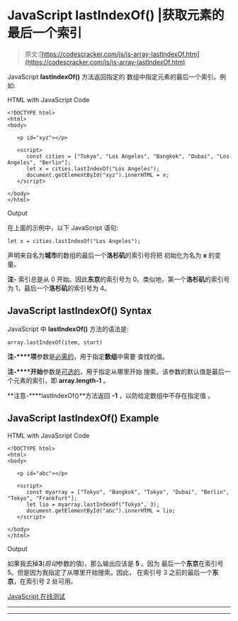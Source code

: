 # JavaScript lastIndexOf() |获取元素的最后一个索引

> 原文:[https://codescracker.com/js/js-array-lastIndexOf.htm](https://codescracker.com/js/js-array-lastIndexOf.htm)

JavaScript **lastIndexOf()** 方法返回指定的 数组中指定元素的最后一个索引。例如:

HTML with JavaScript Code

```
<!DOCTYPE html>
<html>
<body>

   <p id="xyz"></p>

   <script>
      const cities = ["Tokyo", "Los Angeles", "Bangkok", "Dubai", "Los Angeles", "Berlin"];
      let x = cities.lastIndexOf("Los Angeles");
      document.getElementById("xyz").innerHTML = x;
   </script>

</body>
</html>
```

Output

在上面的示例中，以下 JavaScript 语句:

```
let x = cities.lastIndexOf("Los Angeles");
```

声明来自名为**城市**的数组的最后一个**洛杉矶**的索引号将把 初始化为名为 **x** 的变量。

**注-** 索引总是从 0 开始。因此**东京**的索引号为 0。类似地，第一个**洛杉矶**的索引号为 1，最后一个**洛杉矶**的索引号为 4。

## JavaScript lastIndexOf() Syntax

JavaScript 中 **lastIndexOf()** 方法的语法是:

```
array.lastIndexOf(item, start)
```

**注-****项**参数是<u>必需的</u>，用于指定**数组**中需要 查找的值。

**注-****开始**参数是<u>可选的</u>，用于指定从哪里开始 搜索。该参数的默认值是最后一个元素的索引，即 **array.length-1** 。

**注意-****lastIndexOf()**方法返回 **-1** ，以防给定数组中不存在指定值 。

## JavaScript lastIndexOf() Example

HTML with JavaScript Code

```
<!DOCTYPE html>
<html>
<body>

   <p id="abc"></p>

   <script>
      const myarray = ["Tokyo", "Bangkok", "Tokyo", "Dubai", "Berlin", "Tokyo", "Frankfurt"];
      let lio = myarray.lastIndexOf("Tokyo", 3);
      document.getElementById("abc").innerHTML = lio;
   </script>

</body>
</html>
```

Output

如果我去掉**3**(*启动*参数的值)，那么输出应该是 **5** 。因为 最后一个**东京**在索引号 5。但是因为我指定了从哪里开始搜索。因此， 在索引号 3 之前的最后一个**东京**，在索引号 2 处可用。

[JavaScript 在线测试](/exam/showtest.php?subid=6)

* * *

* * *